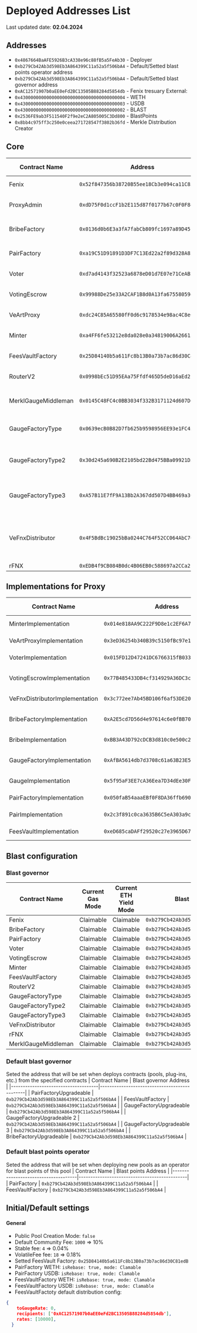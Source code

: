 # Deployed Addresses List

Last updated date: **02.04.2024**


## Addresses
- `0x4867664BaAFE5926B3cA338e96c88fB5a5FeAb30` - Deployer
- `0xb279Cb42Ab3d598Eb3A864399C11a52a5f506bA4` - Default/Setted blast points operator address
- `0xb279Cb42Ab3d598Eb3A864399C11a52a5f506bA4` - Default/Setted blast governor address
- `0xAC12571907b0aEE0eFd2BC13505B88284d5854db` - Fenix tresuary
External:
- `0x4300000000000000000000000000000000000004` - WETH
- `0x4300000000000000000000000000000000000003` - USDB
- `0x4300000000000000000000000000000000000002` - BLAST
- `0x2536FE9ab3F511540F2f9e2eC2A805005C3Dd800` - BlastPoints
- `0x8bb4c975ff3c250e0ceea271728547f3802b36fd` - Merkle Distribution Creator
  
## Core
| Contract Name         | Address                                  | Short Description              | Type         |
|-----------------------|------------------------------------------|--------------------------------|--------------|
| Fenix                 | `0x52f847356b38720B55ee18Cb3e094ca11C85A192` | Main token contract            | Default      |
| ProxyAdmin            | `0xdD75F0d1ccF1b2E115d87f0177b67c0F0F8429B5` | Manages proxy contracts        | Default      |
| BribeFactory          | `0x0136d0b6E3a3fA7fabCb809fc1697a89D451f97f` | Factory for bribe contracts    | Upgradeable  |
| PairFactory           | `0xa19C51D91891D3DF7C13Ed22a2f89d328A82950f` | Factory for v2 pair contracts  | Upgradeable  |
| Voter                 | `0xd7ad4143f32523a6878eD01d7E07e71CeAB22430` | Voting contract                | Upgradeable  |
| VotingEscrow          | `0x99988De25e33A2CAF1B8d0A13fa67558059dd937` | Lock tokens for voting         | Upgradeable  |
| VeArtProxy            | `0xdc24C85A65580fF0d6c9178534e98ac4C8eCE8f8` | Proxy for art tokens           | Upgradeable  |
| Minter                | `0xa4FF6fe53212e8da028e0a34819006A26615D9f8` | FNX Emission manager           | Upgradeable  |
| FeesVaultFactory      | `0x25D84140b5a611Fc8b13B0a73b7ac86d30C81edB` | Factory for fees vaults        | Default      |
| RouterV2              | `0x0998bEc51D95EAa75Ffdf465D5deD16aEd2ba2fe` | Router for token swaps         | Default      |
| MerklGaugeMiddleman   | `0x0145C48FC4c0BB3034f332B3171124d607D6Bd2C` | Middleman for Merkl integration | Default      |
| GaugeFactoryType      | `0x0639ecB0B82D7fb625b9598956EE93e1FC4398cE` | Gauge Factory for Gauges Type 0 (v2) | Upgradeable |
| GaugeFactoryType2     | `0x30d245a690B2E2105bd22Bd475BBa09921D59EAB` | Gauge Factory for Gauges Type 1 (V3) | Upgradeable |
| GaugeFactoryType3     | `0xA57B11E7fF9A13Bb2A367dd507D4BB469a3C426d` | Gauge Factory for Gauges Type 2 (ICHI) | Upgradeable |
| VeFnxDistributor      | `0x4F5BdBc19025bBa0244C764F52CC064AbC76eC96` | FNX distribution without boosts in max lock veFNX | Upgradeable |
| rFNX      | `0xEDB4f9CB084B0dc4B06EB0c588697a2CCa2E6532` | rFNX | Default |

## Implementations for Proxy

| Contract Name                | Address                                  | Short Description                |
|------------------------------|------------------------------------------|----------------------------------|
| MinterImplementation         | `0x014e818AA9C222F9D8e1c2EF6A7da2f6D6bd10b3` | Implementation for minter        |
| VeArtProxyImplementation     | `0x3eD36254b340B39c5150fBc97e1d96593Aa38770` | Implementation for art proxy     |
| VoterImplementation          | `0x015FD12D47241DC6766315fB033b8DE7D043e705` | Implementation for voter         |
| VotingEscrowImplementation   | `0x77B485433DB4cf314929A36DC3c3601c579091B6` | Implementation for voting escrow |
| VeFnxDistributorImplementation | `0x3c772ee7Ab45BD106f6af53DE20548df58C3829d` | Implementation for distribution  |
| BribeFactoryImplementation   | `0xA2E5cd7D56d4e97614c6e0fBB708a8ecaA7437e3` | Implementation for bribe factory |
| BribeImplementation          | `0xBB3A43D792cDCB3d810c0e500c21bD958686B90b` | Implementation for bribes        |
| GaugeFactoryImplementation   | `0xAfBA5614db7d3708c61a63B23E53c37217e52f82` | Implementation for gauge factory |
| GaugeImplementation          | `0x5f95aF3EE7cA36Eea7D34dEe30F3CaCbBCe7D657` | Implementation for gauges        |
| PairFactoryImplementation    | `0x050faB54aaaEBf0F8DA36ffb69036C59B19a5b7e` | Implementation for pair factory  |
| PairImplementation           | `0x2c3f891c0ca3635B6C5eA303a9cd7f29c7Fcd00E` | Implementation for pairs         |
| FeesVaultImplementation      | `0xeD685caDAFf29520c27e3965D67AF14F00639A98` | Implementation for fees vault    |

## Blast configuration
### Blast governor
| Contract Name     | Current Gas Mode | Current ETH Yield Mode | Blast governor Address                       |
|-------------------|------------------|------------------------|----------------------------------------------|
| Fenix             | Claimable        | Claimable              | `0xb279Cb42Ab3d598Eb3A864399C11a52a5f506bA4` |
| BribeFactory      | Claimable        | Claimable              | `0xb279Cb42Ab3d598Eb3A864399C11a52a5f506bA4` |
| PairFactory       | Claimable        | Claimable              | `0xb279Cb42Ab3d598Eb3A864399C11a52a5f506bA4` |
| Voter             | Claimable        | Claimable              | `0xb279Cb42Ab3d598Eb3A864399C11a52a5f506bA4` |
| VotingEscrow      | Claimable        | Claimable              | `0xb279Cb42Ab3d598Eb3A864399C11a52a5f506bA4` |
| Minter            | Claimable        | Claimable              | `0xb279Cb42Ab3d598Eb3A864399C11a52a5f506bA4` |
| FeesVaultFactory  | Claimable        | Claimable              | `0xb279Cb42Ab3d598Eb3A864399C11a52a5f506bA4` |
| RouterV2          | Claimable        | Claimable              | `0xb279Cb42Ab3d598Eb3A864399C11a52a5f506bA4` |
| GaugeFactoryType  | Claimable        | Claimable              | `0xb279Cb42Ab3d598Eb3A864399C11a52a5f506bA4` |
| GaugeFactoryType2 | Claimable        | Claimable              | `0xb279Cb42Ab3d598Eb3A864399C11a52a5f506bA4` |
| GaugeFactoryType3 | Claimable        | Claimable              | `0xb279Cb42Ab3d598Eb3A864399C11a52a5f506bA4` |
| VeFnxDistributor  | Claimable        | Claimable              | `0xb279Cb42Ab3d598Eb3A864399C11a52a5f506bA4` |
| rFNX              | Claimable        | Claimable              | `0xb279Cb42Ab3d598Eb3A864399C11a52a5f506bA4` |
| MerklGaugeMiddleman              | Claimable        | Claimable              | `0xb279Cb42Ab3d598Eb3A864399C11a52a5f506bA4` |

### Default blast governor
Seted the address that will be set when deploys contracts (pools, plug-ins, etc.) from the specified contracts
| Contract Name                       | Blast governor Address              |
|-------------------------------------|----------------------------------------------|
| PairFactoryUpgradeable             | `0xb279Cb42Ab3d598Eb3A864399C11a52a5f506bA4` |
| FeesVaultFactory             | `0xb279Cb42Ab3d598Eb3A864399C11a52a5f506bA4` |
| GaugeFactoryUpgradeable             | `0xb279Cb42Ab3d598Eb3A864399C11a52a5f506bA4` |
| GaugeFactoryUpgradeable 2             | `0xb279Cb42Ab3d598Eb3A864399C11a52a5f506bA4` |
| GaugeFactoryUpgradeable 3             | `0xb279Cb42Ab3d598Eb3A864399C11a52a5f506bA4` |
| BribeFactoryUpgradeable             | `0xb279Cb42Ab3d598Eb3A864399C11a52a5f506bA4` |

### Default blast points operator
Seted the address that will be set when deploying new pools as an operator for blast points of this pool
| Contract Name                       | Blast points Address              |
|-------------------------------------|----------------------------------------------|
| PairFactory                      | `0xb279Cb42Ab3d598Eb3A864399C11a52a5f506bA4` |
| FeesVaultFactory                      | `0xb279Cb42Ab3d598Eb3A864399C11a52a5f506bA4` |


## Initial/Default settings
#### General

- Public Pool Creation Mode: `false`
- Default Community Fee: `1000` => 10%
- Stable fee: `4` => 0.04%
- VolatileFee fee: `18` => 0.18%
- Setted FeesVault Factory: `0x25D84140b5a611Fc8b13B0a73b7ac86d30C81edB`
- PairFactory WETH: `isRebase: true, mode: Clamable`
- PairFactory USDB: `isRebase: true, mode: Clamable`
- FeesVaultFactory WETH: `isRebase: true, mode: Clamable`
- FeesVaultFactory USDB: `isRebase: true, mode: Clamable`
- FeesVaultFactoty default distribution config:
```json
{
    toGaugeRate: 0,
    recipients: ['0xAC12571907b0aEE0eFd2BC13505B88284d5854db'],
    rates: [10000],
  }
```